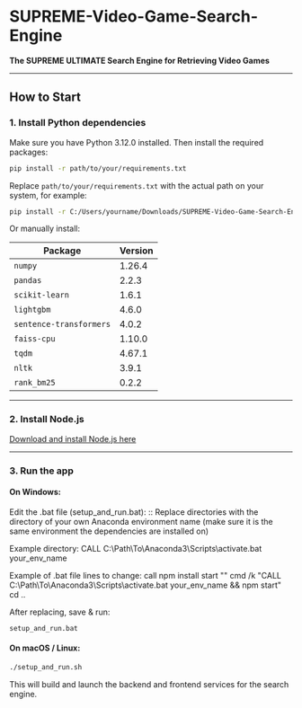 # SUPREME-Video-Game-Search-Engine  
**The SUPREME ULTIMATE Search Engine for Retrieving Video Games**

---

## How to Start

### 1. Install Python dependencies  
Make sure you have Python 3.12.0 installed. Then install the required packages:

```bash
pip install -r path/to/your/requirements.txt
```

Replace `path/to/your/requirements.txt` with the actual path on your system, for example:

```bash
pip install -r C:/Users/yourname/Downloads/SUPREME-Video-Game-Search-Engine/requirements.txt
```

Or manually install:

| Package         | Version    |
|----------------|------------|
| `numpy`        | 1.26.4     |
| `pandas`       | 2.2.3      |
| `scikit-learn` | 1.6.1      |
| `lightgbm`     | 4.6.0      |
| `sentence-transformers` | 4.0.2 |
| `faiss-cpu`    | 1.10.0     |
| `tqdm`         | 4.67.1     |
| `nltk`         | 3.9.1      |
| `rank_bm25`    | 0.2.2      |

---

### 2. Install Node.js  
[Download and install Node.js here](https://nodejs.org/en)

---

### 3. Run the app

#### On Windows:

Edit the .bat file (setup_and_run.bat):
:: Replace directories with the directory of your own Anaconda environment name (make sure it is the same environment the dependencies are installed on)

Example directory:
CALL C:\\Path\\To\\Anaconda3\\Scripts\\activate.bat your_env_name

Example of .bat file lines to change:
call npm install
start "" cmd /k "CALL C:\\Path\\To\\Anaconda3\\Scripts\\activate.bat your_env_name && npm start"
cd ..

After replacing, save & run:
```shell
setup_and_run.bat
```

#### On macOS / Linux:

```bash
./setup_and_run.sh
```

This will build and launch the backend and frontend services for the search engine.